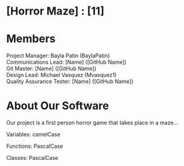 # [Horror Maze] : [11]
# Members
Project Manager: Bayla Patin (BaylaPatin)\
Communications Lead: [Name] ([GitHub Name])\
Git Master: [Name] ([GitHub Name])\
Design Lead: Michael Vasquez (Mvasquez1)\
Quality Assurance Tester: [Name] ([GitHub Name])

# About Our Software
Our project is a first person horror game that takes place in a maze...	

Variables: camelCase

Functions: PascalCase

Classes: PascalCase

